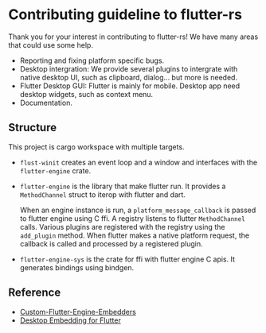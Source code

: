 # Contributing guideline to flutter-rs

Thank you for your interest in contributing to flutter-rs! We have many areas
that could use some help.

- Reporting and fixing platform specific bugs.
- Desktop intergration: We provide several plugins to intergrate with native
  desktop UI, such as clipboard, dialog... but more is needed.
- Flutter Desktop GUI: Flutter is mainly for mobile. Desktop app need desktop
  widgets, such as context menu.
- Documentation.

## Structure
This project is cargo workspace with multiple targets.

- `flust-winit` creates an event loop and a window and interfaces with the
  `flutter-engine` crate.

- `flutter-engine` is the library that make flutter run. It provides a
  `MethodChannel` struct to iterop with flutter and dart.

    When an engine instance is run, a `platform_message_callback` is passed to
    flutter engine using C ffi. A registry listens to flutter `MethodChannel`
    calls. Various plugins are registered with the registry using the `add_plugin`
    method. When flutter makes a native platform request, the callback is called
    and processed by a registered plugin.

- `flutter-engine-sys` is the crate for ffi with flutter engine C apis. It
  generates bindings using bindgen.

## Reference
- [Custom-Flutter-Engine-Embedders](https://github.com/flutter/flutter/wiki/Custom-Flutter-Engine-Embedders)
- [Desktop Embedding for Flutter](https://github.com/google/flutter-desktop-embedding)
